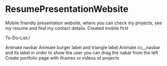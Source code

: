 # ResumePresentationWebsite

Mobile friendly presentation website, where you can check my projects, see my resume and find my contact details.
Created mobile first

To-Do-List:/

Animate navbar
Animate burger label and triangle label
Animate cv__navbar and its label in order to show the user you can drag the nabar from the left
Create portfolio page with iframes or videos of projects
